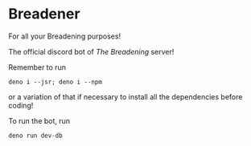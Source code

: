 # Breadener
For all your Breadening purposes!

The official discord bot of *The Breadening* server!

Remember to run
```
deno i --jsr; deno i --npm
```
or a variation of that if necessary to install all the dependencies before coding!

To run the bot, run
```
deno run dev-db
```
